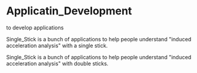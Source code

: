 # Applicatin_Development
to develop applications

Single_Stick is a bunch of applications to help people understand "induced acceleration analysis" with a single stick.

Single_Stick is a bunch of applications to help people understand "induced acceleration analysis" with double sticks.
